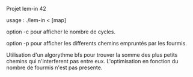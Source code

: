 Projet lem-in 42

usage : ./lem-in < [map]

option -c pour afficher le nombre de cycles.

option -p pour afficher les differents chemins empruntés par les fourmis.

Utilisation d'un algorythme bfs pour trouver la somme des plus petits chemins qui n'interferent pas entre eux.
L'optimisation en fonction du nombre de fourmis n'est pas presente.
